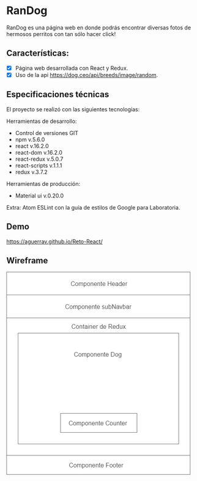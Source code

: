 # RanDog

RanDog es una página web en donde podrás encontrar diversas fotos de hermosos perritos con tan sólo hacer click!

## Características:

- [x] Página web desarrollada con React y Redux.
- [x] Uso de la api https://dog.ceo/api/breeds/image/random.

## Especificaciones técnicas

El proyecto se realizó con las siguientes tecnologías:

Herramientas de desarrollo:
+ Control de versiones GIT
+ npm v.5.6.0
+ react v.16.2.0
+ react-dom v.16.2.0
+ react-redux v.5.0.7
+ react-scripts v.1.1.1
+ redux v.3.7.2

Herramientas de producción:
+ Material ui v.0.20.0

Extra: Atom ESLint con la guía de estilos de Google para Laboratoria.

## Demo

https://aguerrav.github.io/Reto-React/


## Wireframe

![wireframe](/src/images/wireframe.png)
